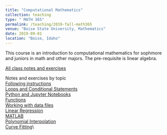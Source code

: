```yaml
---
title: "Computational Mathematics"
collection: teaching
type: " MATH 365"
permalink: /teaching/2019-fall-math365
venue: "Boise State University, Mathematics"
date: 2019-09-01
location: "Boise, Idaho"
---
```


This course is an introduction to computational mathematics for sophmore and juniors in math and other majors.  The pre-requisite is linear algebra.

[All class notes and exercises](https://jodimead.github.io/files/m365/math365.pdf)

Notes and exercises by topic\
[Following instructions](https://jodimead.github.io/files/m365/Icebreaker.pdf)\
[Loops and Conditional Statements](https://jodimead.github.io/files/m365/loops.pdf)\
[Python and Jupyter Notebooks](https://jodimead.github.io/files/m365/jupyter.pdf)\
[Functions](https://jodimead.github.io/files/m365/functions.pdf)\
[Working with data files](https://jodimead.github.io/files/m365/reading.pdf)\
[Linear Regression](https://jodimead.github.io/files/m365/regression.pdf)\
[MATLAB](https://jodimead.github.io/files/m365/MATLAB.pdf)\
[Polynomial Interpolation](https://jodimead.github.io/files/m365/interpolation.pdf)\
[Curve Fitting](https://jodimead.github.io/files/m365/curve.pdf)\
